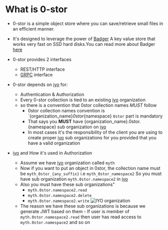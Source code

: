 What is 0-stor
==============

- 0-stor is a simple object store where you can save/retrieve small files
in an efficient manner.
- It's designed to leverage the power of [Badger](https://github.com/dgraph-io/badger) A key value store
that works very fast on SSD hard disks.You can read more about Badger [here](https://open.dgraph.io/post/badger/)
- 0-stor provides 2 interfaces
    - REST/HTTP interface
    - [GRPC](https://grpc.io/) interface
- 0-stor depends on [iyo](https://itsyou.online/) for:
    - Authentication & Authorization
    - Every 0-stor collection is tied to an existing [iyo](https://itsyou.online/) organization
    - so there is a convention that 0stor collection names *MUST* follow
        - 0stor collection names convention is `{organization_name}_0stor_{namespace}
         ```0stor``` part is mandatory
        - That says you **MUST** have {organization_name}.0stor.{namespace} sub organization on [iyo](https://itsyou.online/)
        - In most cases it's the responsibility of the client you are using to create proper [iyo](https://itsyou.online/) sub organizations for you
        provided that you have a valid organization


- [iyo](https://itsyou.online/) and How it's used in Authorization
    - Assume we have  [iyo](https://itsyou.online/) organization called ```myth```
    - Now if you want to put an object in 0stor, the collection name must be ```myth_0stor_{any_suffix}``` i.e ```myth_0stor_namespace2```
      So you must have sub organization ```myth.0stor.namespace2``` in [iyo](https://itsyou.online/)
    - Also you must have these sub organizations"
        - ```myth.0stor.namespace2.read```
        - ```myth.0stor.namespace2.delete```
        - ```myth.0stor.namespace2.write```
          ![IYO organization](assets/iyo.png)
    - The reason we have these sub organizations is because we generate JWT based on them
           - If user is member of ```myth.0stor.namespace2.read``` then user has read access to ```myth.0stor.namespace2``` and so on
